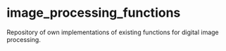 # image_processing_functions
Repository of own implementations of existing functions for digital image processing.
